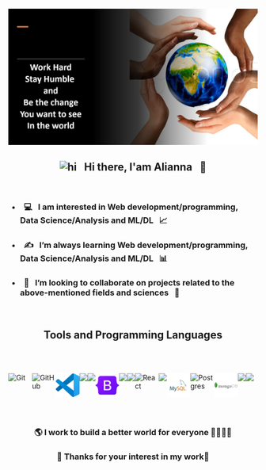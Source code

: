 ![](img.jpg)
<br>

## <div align="center"> <img src="https://user-images.githubusercontent.com/1303154/88677602-1635ba80-d120-11ea-84d8-d263ba5fc3c0.gif" width="28px" height="28px" alt="hi"> &nbsp; Hi there, I'am Alianna &nbsp; 🌱 </div>
<br>

- ###  &nbsp; 💻  &nbsp; I am interested in Web development/programming, Data Science/Analysis and ML/DL   &nbsp; 📈
- ###  &nbsp; ✍  &nbsp; I’m always learning Web development/programming, Data Science/Analysis and ML/DL  &nbsp; 📊
- ###  &nbsp; 🤝  &nbsp; I’m looking to collaborate on projects related to the above-mentioned fields and sciences  &nbsp; 📝
<br>

## <div align="center"> Tools and Programming Languages </div>
<br><br>

<img align="left" alt="Git" width="48px" src="https://cdn.jsdelivr.net/gh/devicons/devicon/icons/git/git-original.svg" />
<img align="left" alt="GitHub" width="48px" src="https://cdn.jsdelivr.net/gh/devicons/devicon/icons/github/github-original.svg" />
<img align="left" alt="Visual Studio Code" width="48px" src="https://raw.githubusercontent.com/github/explore/80688e429a7d4ef2fca1e82350fe8e3517d3494d/topics/visual-studio-code/visual-studio-code.png" />
<img src="https://github.com/abranhe/programming-languages-logos/blob/master/src/html/html_48x48.png" align="left"/>
<img src="https://github.com/abranhe/programming-languages-logos/blob/master/src/css/css_48x48.png" align="left"/>
<img align="left" alt="Bootstrap" width="48px" src="https://raw.githubusercontent.com/devicons/devicon/master/icons/bootstrap/bootstrap-original.svg"/>
<img src="https://github.com/abranhe/programming-languages-logos/blob/master/src/javascript/javascript_48x48.png" align="left"/>
<img src="https://github.com/abranhe/programming-languages-logos/blob/master/src/typescript/typescript_48x48.png" align="left"/>
<img align="left" alt="React" width="48px" src="https://cdn.jsdelivr.net/gh/devicons/devicon/icons/react/react-original.svg" />

<img src="https://user-images.githubusercontent.com/88201067/189842194-7873c5c0-6f76-4bf8-9051-134f83bf017e.png" height="48" align="left"/>
<img align="left" alt="MySQL" width="48px" src="https://raw.githubusercontent.com/github/explore/80688e429a7d4ef2fca1e82350fe8e3517d3494d/topics/mysql/mysql.png" />
<img align="left" alt="Postgres" width="48px" src="https://user-images.githubusercontent.com/24623425/36042969-f87531d4-0d8a-11e8-9dee-e87ab8c6a9e3.png" />
<img align="left" alt="MongoDB" width="48px" src="https://raw.githubusercontent.com/github/explore/80688e429a7d4ef2fca1e82350fe8e3517d3494d/topics/mongodb/mongodb.png" />
<img src="https://github.com/abranhe/programming-languages-logos/blob/master/src/python/python_48x48.png" align="left"/>
<img src="https://github.com/abrahamcalf/programming-languages-logos/blob/master/src/r/r_48x48.png" align="left"/>


<br><br><br><br><br>

 ### <div align="center"> 🌎 I work to build a better world for everyone 👨‍👩‍👧‍👦 </div>

  ### <div align="center"> 🤗 Thanks for your interest in my work🙏 </div>


<!---
aliaformo/aliaformo is a ✨ special ✨ repository because its `README.md` (this file) appears on your GitHub profile.
You can click the Preview link to take a look at your changes.
--->
